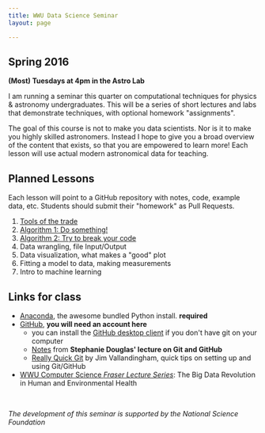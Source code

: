 ```yaml
---
title: WWU Data Science Seminar
layout: page

---
```

## Spring 2016

**(Most) Tuesdays at 4pm in the Astro Lab**

I am running a seminar this quarter on computational techniques for physics & astronomy undergraduates. This will be a series of short lectures and labs that demonstrate techniques, with optional homework "assignments".

The goal of this course is not to make you data scientists. Nor is it to make you highly skilled astronomers. Instead I hope to give you a broad overview of the content that exists, so that you are empowered to learn more! Each lesson will use actual modern astronomical data for teaching.


## Planned Lessons

Each lesson will point to a GitHub repository with notes, code, example data, etc. Students should submit their "homework" as Pull Requests.

1. [Tools of the trade](https://github.com/jradavenport/WWU-seminar-2016/tree/master/lab1)
2. [Algorithm 1: Do something!](https://github.com/jradavenport/WWU-seminar-2016/tree/master/lab2)
3. [Algorithm 2: Try to break your code](https://github.com/jradavenport/WWU-seminar-2016/tree/master/lab3)
4. Data wrangling, file Input/Output
5. Data visualization, what makes a "good" plot
6. Fitting a model to data, making measurements
7. Intro to machine learning


## Links for class

- [Anaconda](https://www.continuum.io/downloads), the awesome bundled Python install. **required**
- [GitHub](http://github.com), **you will need an account here**
	- you can install the [GitHub desktop client](https://desktop.github.com) if you don't have git on your computer
	- [Notes](https://speakerdeck.com/stephtdouglas/teaching-git-and-github) from **Stephanie Douglas' lecture on Git and GitHub**
	- [Really Quick Git](http://vallandingham.me/Quick_Git.html) by Jim Vallandingham, quick tips on setting up and using Git/GitHub
- [WWU Computer Science *Fraser Lecture Series*](https://wp.wwu.edu/fls/): The Big Data Revolution in Human and Environmental Health

<br/>


*The development of this seminar is supported by the National Science Foundation*